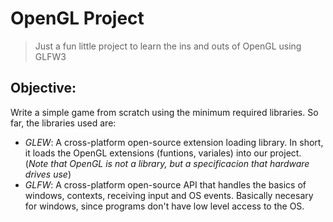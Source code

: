 # OpenGL Project
> Just a fun little project to learn the ins and outs of OpenGL using GLFW3

## Objective:
Write a simple game from scratch using the minimum required libraries. So far, the libraries used are:
- *GLEW*: A cross-platform open-source extension loading library. In short, it loads the OpenGL extensions (funtions, variales) into our project. (_Note that OpenGL is not a library, but a specificacion that hardware drives use_)
- *GLFW*: A cross-platform open-source API that handles the basics of windows, contexts, receiving input and OS events. Basically necesary for windows, since programs don't have low level access to the OS.
